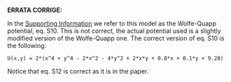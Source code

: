 **ERRATA CORRIGE:**

In the [Supporting Information](https://ndownloader.figstatic.com/files/14598878) we refer to this model as the Wolfe-Quapp potential, eq. S10.
This is not correct, the actual potential used is a slightly modified version of the Wolfe-Quapp one. 
The correct version of eq. S10 is the following:

`U(x,y) = 2*(x^4 + y^4 - 2*x^2 - 4*y^2 + 2*x*y + 0.8*x + 0.1*y + 9.28)`

Notice that eq. S12 is correct as it is in the paper.
